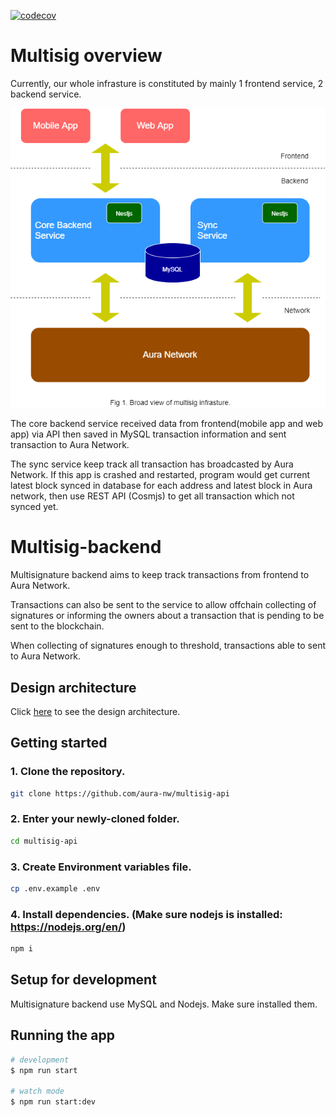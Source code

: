 [![codecov](https://codecov.io/gh/aura-nw/multisig-api/branch/dev/graph/badge.svg?token=FNWOTPBIRX)](https://codecov.io/gh/aura-nw/multisig-api)

# Multisig overview

Currently, our whole infrasture is constituted by mainly 1 frontend service, 2 backend service.

![image](docs/pics/multisig_architecture.png)

The core backend service received data from frontend(mobile app and web app) via API then saved in MySQL transaction information and sent transaction to Aura Network.

The sync service keep track all transaction has broadcasted by Aura Network. If this app is crashed and restarted, program would get current latest block synced in database for each address and latest block in Aura network, then use REST API (Cosmjs) to get all transaction which not synced yet.

# Multisig-backend

Multisignature backend aims to keep track transactions from frontend to Aura Network.

Transactions can also be sent to the service to allow offchain collecting of signatures or informing the owners about a transaction that is pending to be sent to the blockchain.

When collecting of signatures enough to threshold, transactions able to sent to Aura Network.

## Design architecture

Click [here](docs/README.md) to see the design architecture.

## Getting started

### 1. Clone the repository.

```bash
git clone https://github.com/aura-nw/multisig-api
```

### 2. Enter your newly-cloned folder.

```bash
cd multisig-api
```

### 3. Create Environment variables file.

```bash
cp .env.example .env
```

### 4. Install dependencies. (Make sure nodejs is installed: https://nodejs.org/en/)

```bash
npm i
```

## Setup for development

Multisignature backend use MySQL and Nodejs. Make sure installed them.

## Running the app

```bash
# development
$ npm run start

# watch mode
$ npm run start:dev
```
